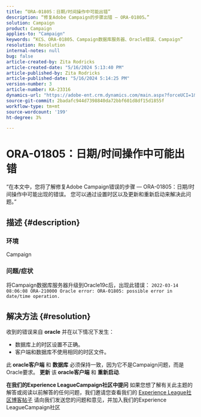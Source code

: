 ```yaml
---
title: “ORA-01805：日期/时间操作中可能出错”
description: “修复Adobe Campaign的步骤出错 — ORA-01805。”
solution: Campaign
product: Campaign
applies-to: "Campaign"
keywords: “KCS、ORA-01805、Campaign数据库服务器、Oracle错误、Campaign”
resolution: Resolution
internal-notes: null
bug: false
article-created-by: Zita Rodricks
article-created-date: "5/16/2024 5:13:40 PM"
article-published-by: Zita Rodricks
article-published-date: "5/16/2024 5:14:25 PM"
version-number: 3
article-number: KA-23316
dynamics-url: "https://adobe-ent.crm.dynamics.com/main.aspx?forceUCI=1&pagetype=entityrecord&etn=knowledgearticle&id=5111d3a0-a713-ef11-9f89-6045bd0298d4"
source-git-commit: 2badafc944d7398840da72bbf601d8df15d1855f
workflow-type: tm+mt
source-wordcount: '199'
ht-degree: 3%

---
```


# ORA-01805：日期/时间操作中可能出错


“在本文中，您将了解修复Adobe Campaign错误的步骤 — ORA-01805：日期/时间操作中可能出现的错误。 您可以通过设置时区以及更新和重新启动来解决此问题。”

## 描述 {#description}


### <b>环境</b>

Campaign



### <b>问题/症状</b>

将Campaign数据库服务器升级到Oracle19c后，出现此错误： `2022-03-14 08:06:08 ORA-210000 Oracle error: ORA-01805: possible error in date/time operation.`


## 解决方法 {#resolution}


收到的错误来自 <b>oracle</b> 并在以下情况下发生：

- 数据库上的时区设置不正确。
- 客户端和数据库不使用相同的时区文件。


此<b> oracle客户端</b> 和 <b>数据库</b> 必须保持一致，因为它不是Campaign问题，而是Oracle要求。 <b>更新 </b>该<b> oracle客户端</b> 和 <b>重新启动</b>.


<b>在我们的Experience LeagueCampaign社区中提问</b>
如果您想了解有关此主题的解答或阅读以前解答的任何问题，我们邀请您查看我们的 [Experience League社区博客帖子](https://experienceleaguecommunities.adobe.com/t5/adobe-campaign-classic-blogs/introducing-top-kcs-articles-curated-for-your-troubleshooting/bc-p/672426#M132 "关注链接") 请向我们发送您的问题和意见，并加入我们的Experience LeagueCampaign社区
